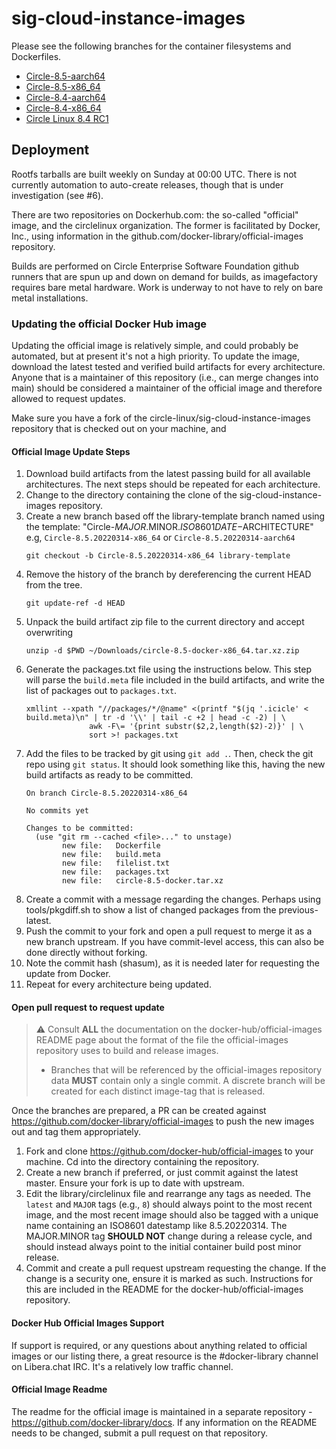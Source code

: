 # sig-cloud-instance-images


Please see the following branches for the container filesystems and Dockerfiles.

* [Circle-8.5-aarch64](https://github.com/circle-linux/sig-cloud-instance-images/tree/Circle-8.5-aarch64)
* [Circle-8.5-x86_64](https://github.com/circle-linux/sig-cloud-instance-images/tree/Circle-8.5-x86_64)
* [Circle-8.4-aarch64](https://github.com/circle-linux/sig-cloud-instance-images/tree/Circle-8.4-aarch64)
* [Circle-8.4-x86_64](https://github.com/circle-linux/sig-cloud-instance-images/tree/Circle-8.4-x86_64)
* [Circle Linux 8.4 RC1](https://github.com/circle-linux/sig-cloud-instance-images/tree/Circle-8.4-rc1-Container)

## Deployment

Rootfs tarballs are built weekly on Sunday at 00:00 UTC. There is not currently automation to auto-create releases, though that is under investigation (see #6).

There are two repositories on Dockerhub.com: the so-called "official" image, and the circlelinux organization. The former is facilitated by Docker, Inc., using information in the github.com/docker-library/official-images repository.

Builds are performed on Circle Enterprise Software Foundation github runners that are spun up and down on demand for builds, as imagefactory requires bare metal hardware. Work is underway to not have to rely on bare metal installations.

### Updating the official Docker Hub image

Updating the official image is relatively simple, and could probably be automated, but at present it's not a high priority. To update the image, download the latest tested and verified build artifacts for every architecture. Anyone that is a maintainer of this repository (i.e., can merge changes into main) should be considered a maintainer of the official image and therefore allowed to request updates.

Make sure you have a fork of the circle-linux/sig-cloud-instance-images repository that is checked out on your machine, and 
#### Official Image Update Steps

1. Download build artifacts from the latest passing build for all available architectures. The next steps should be repeated for each architecture.
1. Change to the directory containing the clone of the sig-cloud-instance-images repository.
1. Create a new branch based off the library-template branch named using the template: "Circle-$MAJOR.$MINOR.$ISO8601DATE-$ARCHITECTURE" e.g, `Circle-8.5.20220314-x86_64` or `Circle-8.5.20220314-aarch64`
    ```
    git checkout -b Circle-8.5.20220314-x86_64 library-template
    ```
1. Remove the history of the branch by dereferencing the current HEAD from the tree. 
   ```
   git update-ref -d HEAD
   ```
1. Unpack the build artifact zip file to the current directory and accept overwriting
   ```
   unzip -d $PWD ~/Downloads/circle-8.5-docker-x86_64.tar.xz.zip
   ```
1. Generate the packages.txt file using the instructions below. This step will parse the `build.meta` file included in the build artifacts, and write the list of packages out to `packages.txt`.
   ```shell
   xmllint --xpath "//packages/*/@name" <(printf "$(jq '.icicle' < build.meta)\n" | tr -d '\\' | tail -c +2 | head -c -2) | \
                 awk -F\= '{print substr($2,2,length($2)-2)}' | \
                 sort >! packages.txt
   ```
1. Add the files to be tracked by git using `git add .`. Then, check the git repo using `git status`. It should look something like this, having the new build artifacts as ready to be committed.
   ```
   On branch Circle-8.5.20220314-x86_64

   No commits yet
 
   Changes to be committed:
     (use "git rm --cached <file>..." to unstage)
           new file:   Dockerfile
           new file:   build.meta
           new file:   filelist.txt
           new file:   packages.txt
           new file:   circle-8.5-docker.tar.xz
   ```
1. Create a commit with a message regarding the changes. Perhaps using tools/pkgdiff.sh to show a list of changed packages from the previous-latest.
1. Push the commit to your fork and open a pull request to merge it as a new branch upstream. If you have commit-level access, this can also be done directly without forking.
1. Note the commit hash (shasum), as it is needed later for requesting the update from Docker.
1. Repeat for every architecture being updated.

#### Open pull request to request update

> :warning: Consult **ALL** the documentation on the docker-hub/official-images README page about the format of the file the official-images repository uses to build and release images.
> * Branches that will be referenced by the official-images repository data **MUST** contain only a single commit. A discrete branch will be created for each distinct image-tag that is released.

Once the branches are prepared, a PR can be created against https://github.com/docker-library/official-images to push the new images out and tag them appropriately. 

1. Fork and clone https://github.com/docker-hub/official-images to your machine. Cd into the directory containing the repository.
1. Create a new branch if preferred, or just commit against the latest master. Ensure your fork is up to date with upstream.
1. Edit the library/circlelinux file and rearrange any tags as needed. The `latest` and `MAJOR` tags (e.g., `8`) should always point to the most recent image, and the most recent image should also be tagged with a unique name containing an ISO8601 datestamp like 8.5.20220314. The MAJOR.MINOR tag **SHOULD NOT** change during a release cycle, and should instead always point to the initial container build post minor release.
1. Commit and create a pull request upstream requesting the change. If the change is a security one, ensure it is marked as such. Instructions for this are included in the README for the docker-hub/official-images repository.


#### Docker Hub Official Images Support

If support is required, or any questions about anything related to official images or our listing there, a great resource is the #docker-library channel on Libera.chat IRC. It's a relatively low traffic channel.

#### Official Image Readme

The readme for the official image is maintained in a separate repository - https://github.com/docker-library/docs. If any information on the README needs to be changed, submit a pull request on that repository.
